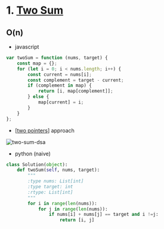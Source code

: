 # 1. [Two Sum](https://leetcode.com/problems/two-sum/)
## O(n)


- javascript

```javascript
var twoSum = function (nums, target) {
    const map = {};
    for (let i = 0; i < nums.length; i++) {
        const current = nums[i];
        const complement = target - current;
        if (complement in map) {
            return [i, map[complement]];
        } else {
            map[current] = i;
        }
    }
};
```

- [[two pointers]] approach

![two-sum-dsa](../../../../../attachments/dsa-2-sum.png)


- python (naive)

```python
class Solution(object):
    def twoSum(self, nums, target):
        """
        :type nums: List[int]
        :type target: int
        :rtype: List[int]
        """
        for i in range(len(nums)):
            for j in range(len(nums)):
                if nums[i] + nums[j] == target and i !=j:
                    return [i, j]
```



[//begin]: # "Autogenerated link references for markdown compatibility"
[two pointers]: <../../../patterns/two pointers> "two pointers"
[//end]: # "Autogenerated link references"